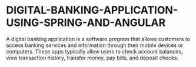 # DIGITAL-BANKING-APPLICATION-USING-SPRING-AND-ANGULAR
A digital banking application is a software program that allows customers to access banking services and information through their mobile devices or computers. These apps typically allow users to check account balances, view transaction history, transfer money, pay bills, and deposit checks.
